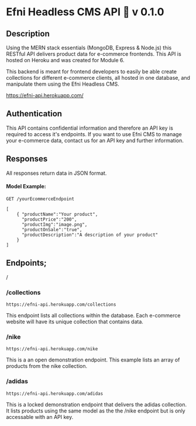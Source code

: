 # Efni Headless CMS API :rocket: v 0.1.0


## Description

Using the MERN stack essentials (MongoDB, Express & Node.js) this RESTful API delivers product data for e-commerce frontends. This API is hosted on Heroku and was created for Module 6.

This backend is meant for frontend developers to easily be able create collections for different e-commerce clients, all hosted in one database, and manipulate them using the Efni Headless CMS.

https://efni-api.herokuapp.com/


## Authentication

This API contains confidential information and therefore an API key is required to access it's endpoints. If you want to use Efni CMS to manage your e-commerce data, contact us for an API key and further information.


## Responses
All responses return data in JSON format.


#### Model Example:
```
GET /yourEcommerceEndpoint
```

```
[
    { "productName":"Your product",
      "productPrice":"200",
      "productImg":"image.png",
      "productOnSale":"true",
      "productDescription":"A description of your product"
    }
]
```

## Endpoints;


/

### /collections

```
https://efni-api.herokuapp.com/collections
```

This endpoint lists all collections within the database. Each e-commerce website will have its unique collection that contains data. 

### /nike

```
https://efni-api.herokuapp.com/nike
```

This is a an open demonstration endpoint. This example lists an array of products from the nike collection.

### /adidas

```
https://efni-api.herokuapp.com/adidas
```

This is a locked demonstration endpoint that delivers the adidas collection. It lists products using the same model as the the /nike endpoint but is only accessable with an API key.


#
